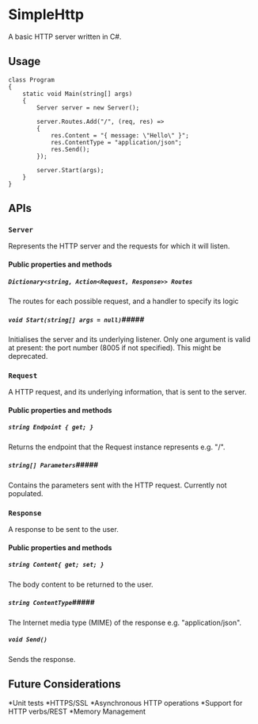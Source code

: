 # SimpleHttp

A basic HTTP server written in C#.

## Usage

    class Program
    {
        static void Main(string[] args)
        {
            Server server = new Server();
      
            server.Routes.Add("/", (req, res) =>
            {
                res.Content = "{ message: \"Hello\" }";
                res.ContentType = "application/json";
                res.Send();
            });
      
            server.Start(args);
        }
    }

## APIs

### `Server` ###
Represents the HTTP server and the requests for which it will listen.

#### Public properties and methods #####
##### `Dictionary<string, Action<Request, Response>> Routes` ######
The routes for each possible request, and a handler to specify its logic

##### `void Start(string[] args = null)`#####
Initialises the server and its underlying listener. Only one argument is valid at present: the port number (8005 if not specified). This might be deprecated.

### `Request` ###
A HTTP request, and its underlying information, that is sent to the server.

#### Public properties and methods #####
##### `string Endpoint { get; }` ######
Returns the endpoint that the Request instance represents e.g. "/".

##### `string[] Parameters`#####
Contains the parameters sent with the HTTP request. Currently not populated.

### `Response` ###
A response to be sent to the user.

#### Public properties and methods #####
##### `string Content{ get; set; }` ######
The body content to be returned to the user.

##### `string ContentType`#####
The Internet media type (MIME) of the response e.g. "application/json".

##### `void Send()` #####
Sends the response.

## Future Considerations

*Unit tests
*HTTPS/SSL
*Asynchronous HTTP operations
*Support for HTTP verbs/REST
*Memory Management
